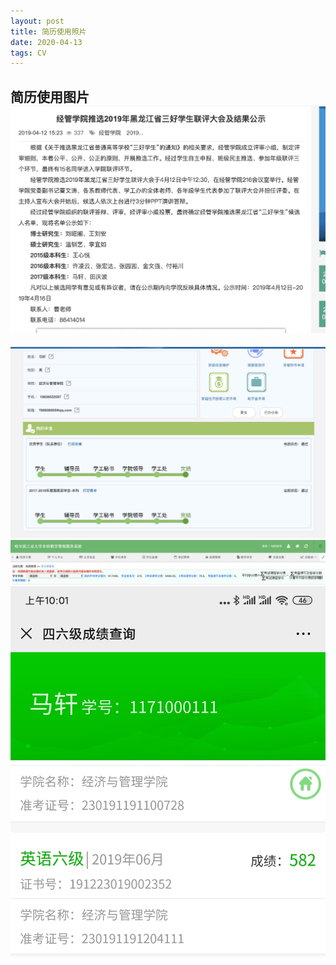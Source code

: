 ```yaml
---
layout: post
title: 简历使用照片
date: 2020-04-13
tags: CV
---
```


## 简历使用图片![D910EB687FA44869015EED3082361F18](/images/cv/3hao.jpg)
<img src="/images/cv/guojiang.jpg">
<img src="/images/cv/rank.jpg">

<img src="/images/cv/6ji.jpg">

<div class="flourish-embed flourish-bar-chart-race" data-src="visualisation/1410545" data-url="https://public.flourish.studio/visualisation/1410545/embed"><script src="https://public.flourish.studio/resources/embed.js"></script></div>